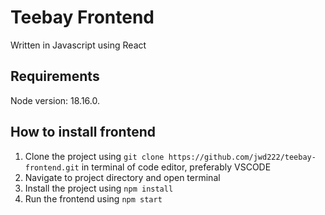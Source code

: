# Teebay Frontend

Written in Javascript using React

## Requirements

Node version: 18.16.0.

## How to install frontend

1. Clone the project using `git clone https://github.com/jwd222/teebay-frontend.git` in terminal of code editor, preferably VSCODE
2. Navigate to project directory and open terminal
3. Install the project using `npm install`
4. Run the frontend using `npm start`
